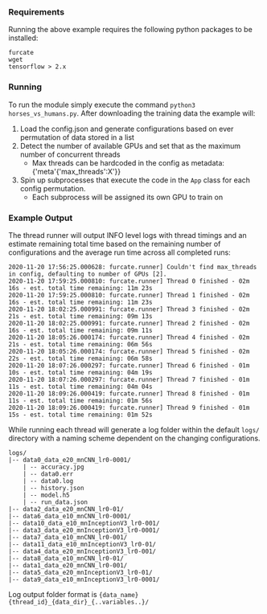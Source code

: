 ### Requirements 

Running the above example requires the following python packages to be installed:

```
furcate
wget
tensorflow > 2.x
```

### Running

To run the module simply execute the command `python3 horses_vs_humans.py`. After downloading the training data 
the example will:
 
 1. Load the config.json and generate configurations based on ever permutation of data stored in a list 
 2. Detect the number of available GPUs and set that as the maximum number of concurrent threads
    * Max threads can be hardcoded in the config as metadata: {'meta'{'max_threads':X'}}
 3. Spin up subprocesses that execute the code in the `App` class for each config permutation.
    * Each subprocess will be assigned its own GPU to train on  
 


### Example Output 

The thread runner will output INFO level logs with thread timings and an estimate remaining total time based on the
remaining number of configurations and the average run time across all completed runs:

```
2020-11-20 17:56:25.000628: furcate.runner] Couldn't find max_threads in config, defaulting to number of GPUs [2].
2020-11-20 17:59:25.000810: furcate.runner] Thread 0 finished - 02m 16s - est. total time remaining: 11m 23s
2020-11-20 17:59:25.000810: furcate.runner] Thread 1 finished - 02m 16s - est. total time remaining: 11m 23s
2020-11-20 18:02:25.000991: furcate.runner] Thread 3 finished - 02m 21s - est. total time remaining: 09m 13s
2020-11-20 18:02:25.000991: furcate.runner] Thread 2 finished - 02m 16s - est. total time remaining: 09m 11s
2020-11-20 18:05:26.000174: furcate.runner] Thread 4 finished - 02m 21s - est. total time remaining: 06m 56s
2020-11-20 18:05:26.000174: furcate.runner] Thread 5 finished - 02m 22s - est. total time remaining: 06m 58s
2020-11-20 18:07:26.000297: furcate.runner] Thread 6 finished - 01m 10s - est. total time remaining: 04m 19s
2020-11-20 18:07:26.000297: furcate.runner] Thread 7 finished - 01m 11s - est. total time remaining: 04m 04s
2020-11-20 18:09:26.000419: furcate.runner] Thread 8 finished - 01m 11s - est. total time remaining: 01m 56s
2020-11-20 18:09:26.000419: furcate.runner] Thread 9 finished - 01m 15s - est. total time remaining: 01m 52s
```
 While running each thread will generate a log folder within the default `logs/` directory with a naming scheme
 dependent on the changing configurations. 
```
logs/
|-- data0_data_e20_mnCNN_lr0-0001/
    | -- accuracy.jpg
    | -- data0.err
    | -- data0.log 
    | -- history.json
    | -- model.h5
    | -- run_data.json
|-- data2_data_e20_mnCNN_lr0-01/
|-- data6_data_e10_mnCNN_lr0-0001/
|-- data10_data_e10_mnInceptionV3_lr0-001/
|-- data3_data_e20_mnInceptionV3_lr0-0001/
|-- data7_data_e10_mnCNN_lr0-001/
|-- data11_data_e10_mnInceptionV3_lr0-01/
|-- data4_data_e20_mnInceptionV3_lr0-001/
|-- data8_data_e10_mnCNN_lr0-01/
|-- data1_data_e20_mnCNN_lr0-001/
|-- data5_data_e20_mnInceptionV3_lr0-01/
|-- data9_data_e10_mnInceptionV3_lr0-0001/
```

Log output folder format is `{data_name}{thread_id}_{data_dir}_{..variables..}/`
